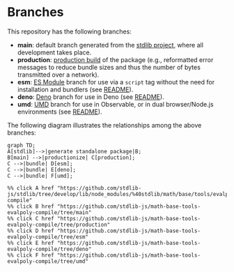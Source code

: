 <!--

@license Apache-2.0

Copyright (c) 2022 The Stdlib Authors.

Licensed under the Apache License, Version 2.0 (the "License");
you may not use this file except in compliance with the License.
You may obtain a copy of the License at

    http://www.apache.org/licenses/LICENSE-2.0

Unless required by applicable law or agreed to in writing, software
distributed under the License is distributed on an "AS IS" BASIS,
WITHOUT WARRANTIES OR CONDITIONS OF ANY KIND, either express or implied.
See the License for the specific language governing permissions and
limitations under the License.

-->

# Branches

This repository has the following branches:

-   **main**: default branch generated from the [stdlib project][stdlib-url], where all development takes place.
-   **production**: [production build][production-url] of the package (e.g., reformatted error messages to reduce bundle sizes and thus the number of bytes transmitted over a network).
-   **esm**: [ES Module][esm-url] branch for use via a `script` tag without the need for installation and bundlers (see [README][esm-readme]).
-   **deno**: [Deno][deno-url] branch for use in Deno (see [README][deno-readme]).
-   **umd**: [UMD][umd-url] branch for use in Observable, or in dual browser/Node.js environments (see [README][umd-readme]).

The following diagram illustrates the relationships among the above branches:

```mermaid
graph TD;
A[stdlib]-->|generate standalone package|B;
B[main] -->|productionize| C[production];
C -->|bundle| D[esm];
C -->|bundle| E[deno];
C -->|bundle| F[umd];

%% click A href "https://github.com/stdlib-js/stdlib/tree/develop/lib/node_modules/%40stdlib/math/base/tools/evalpoly-compile"
%% click B href "https://github.com/stdlib-js/math-base-tools-evalpoly-compile/tree/main"
%% click C href "https://github.com/stdlib-js/math-base-tools-evalpoly-compile/tree/production"
%% click D href "https://github.com/stdlib-js/math-base-tools-evalpoly-compile/tree/esm"
%% click E href "https://github.com/stdlib-js/math-base-tools-evalpoly-compile/tree/deno"
%% click F href "https://github.com/stdlib-js/math-base-tools-evalpoly-compile/tree/umd"
```

[stdlib-url]: https://github.com/stdlib-js/stdlib/tree/develop/lib/node_modules/%40stdlib/math/base/tools/evalpoly-compile
[production-url]: https://github.com/stdlib-js/math-base-tools-evalpoly-compile/tree/production
[deno-url]: https://github.com/stdlib-js/math-base-tools-evalpoly-compile/tree/deno
[deno-readme]: https://github.com/stdlib-js/math-base-tools-evalpoly-compile/blob/deno/README.md
[umd-url]: https://github.com/stdlib-js/math-base-tools-evalpoly-compile/tree/umd
[umd-readme]: https://github.com/stdlib-js/math-base-tools-evalpoly-compile/blob/umd/README.md
[esm-url]: https://github.com/stdlib-js/math-base-tools-evalpoly-compile/tree/esm
[esm-readme]: https://github.com/stdlib-js/math-base-tools-evalpoly-compile/blob/esm/README.md